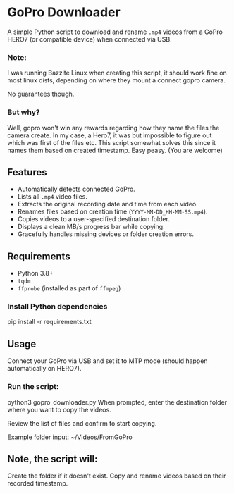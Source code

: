 # GoPro Downloader

A simple Python script to download and rename `.mp4` videos from a GoPro HERO7 (or compatible device) when connected via USB.

### Note:
I was running Bazzite Linux when creating this script, it should work fine on most linux dists, depending on where they mount a connect gopro camera. 

No guarantees though.

### But why?
Well, gopro won't win any rewards regarding how they name the files the camera create. In my case, a Hero7, it was but impossible to figure out which was first of the files etc. This script somewhat solves this since it names them based on created timestamp. Easy peasy.
(You are welcome)

## Features

- Automatically detects connected GoPro.
- Lists all `.mp4` video files.
- Extracts the original recording date and time from each video.
- Renames files based on creation time (`YYYY-MM-DD_HH-MM-SS.mp4`).
- Copies videos to a user-specified destination folder.
- Displays a clean MB/s progress bar while copying.
- Gracefully handles missing devices or folder creation errors.

## Requirements

- Python 3.8+
- `tqdm`
- `ffprobe` (installed as part of `ffmpeg`)

### Install Python dependencies
pip install -r requirements.txt

## Usage
Connect your GoPro via USB and set it to MTP mode (should happen automatically on HERO7).

### Run the script:
python3 gopro_downloader.py
When prompted, enter the destination folder where you want to copy the videos.

Review the list of files and confirm to start copying.

Example folder input:
~/Videos/FromGoPro

## Note, the script will:
Create the folder if it doesn't exist.
Copy and rename videos based on their recorded timestamp.